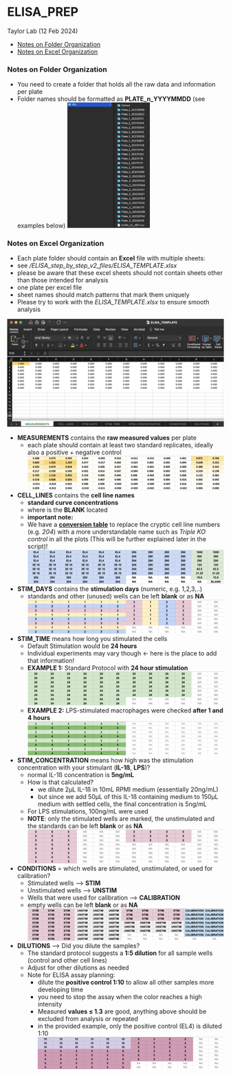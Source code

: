 ELISA_PREP
================
Taylor Lab
(12 Feb 2024)

- [Notes on Folder Organization](#notes-on-folder-organization)
- [Notes on Excel Organization](#notes-on-excel-organization)

### Notes on Folder Organization

- You need to create a folder that holds all the raw data and
  information per plate
- Folder names should be formatted as **PLATE_n_YYYYMMDD** (see examples
  below)
  <img src="./ELISA_step_by_step_v2_files/FOLDER_ORGANIZATION.png"
  style="width:40.0%" />

### Notes on Excel Organization

- Each plate folder should contain an **Excel** file with multiple
  sheets:
- see */ELISA_step_by_step_v2_files/ELISA_TEMPLATE.xlsx*
- please be aware that these excel sheets should not contain sheets
  other than those intended for analysis
- one plate per excel file
- sheet names should match patterns that mark them uniquely
- Please try to work with the *ELISA_TEMPLATE.xlsx* to ensure smooth
  analysis

![](./ELISA_step_by_step_v2_files/ELISA_TEMPLATE.png)

- **MEASUREMENTS** contains the **raw measured values** per plate
  - each plate should contain at least two standard replicates, ideally
    also a positive + negative control
    ![](./ELISA_step_by_step_v2_files/MEASUREMENTS.png)
- **CELL_LINES** contains the **cell line names**
  - **standard curve concentrations**
  - where is the **BLANK** located
  - **important note:**
  - We have a **[conversion
    table](https://docs.google.com/spreadsheets/d/1gjQIDVPDwxKHS3WYQZIXaAH6z-ppvPbMBUVSXbEaZ5U/edit?usp=sharing)**
    to replace the cryptic cell line numbers (e.g. *204*) with a more
    understandable name such as *Triple KO control* in all the plots
    (This will be further explained later in the script)!
    ![](./ELISA_step_by_step_v2_files/CELL_LINES.png)
- **STIM_DAYS** contains the **stimulation days** (numeric,
  e.g. 1,2,3,..)
  - standards and other (unused) wells can be left **blank** or as
    **NA** ![](./ELISA_step_by_step_v2_files/STIM_DAYS.png)
- **STIM_TIME** means how long you stimulated the cells
  - Default Stimulation would be **24 hours**
  - Individual experiments may vary though \<- here is the place to add
    that information!
  - **EXAMPLE 1:** Standard Protocol with **24 hour stimulation**
    ![](./ELISA_step_by_step_v2_files/STIM_TIME_1.png)
  - **EXAMPLE 2:** LPS-stimulated macrophages were checked **after 1 and
    4 hours** ![](./ELISA_step_by_step_v2_files/STIM_TIME_2.png)
- **STIM_CONCENTRATION** means how high was the stimulation
  concentration with your stimulant (**IL-1ß**, **LPS**)?
  - normal IL-1ß concentration is **5ng/mL**
  - How is that calculated?
    - we dilute 2µL IL-1ß in 10mL RPMI medium (essentially 20ng/mL)
    - but since we add 50µL of this IL-1ß containing medium to 150µL
      medium with settled cells, the final concentration is 5ng/mL
  - For LPS stimulations, 100ng/mL were used
  - **NOTE**: only the stimulated wells are marked, the unstimulated and
    the standards can be left **blank** or as **NA**
    ![](./ELISA_step_by_step_v2_files/STIM_CONCENTRATION.png)
- **CONDITIONS** = which wells are stimulated, unstimulated, or used for
  calibration?
  - Stimulated wells –\> **STIM**
  - Unstimulated wells –\> **UNSTIM**
  - Wells that were used for calibration –\> **CALIBRATION**
  - empty wells can be left **blank** or as **NA**
    ![](./ELISA_step_by_step_v2_files/CONDITIONS.png)
- **DILUTIONS** –\> Did you dilute the samples?
  - The standard protocol suggests a **1:5 dilution** for all sample
    wells (control and other cell lines)
  - Adjust for other dilutions as needed
  - Note for ELISA assay planning:
    - dilute the **positive control 1:10** to allow all other samples
      more developing time
    - you need to stop the assay when the color reaches a high intensity
    - Measured **values ≤ 1.3** are good, anything above should be
      excluded from analysis or repeated
    - in the provided example, only the positive control (EL4) is
      diluted 1:10 ![](./ELISA_step_by_step_v2_files/DILUTIONS.png)
